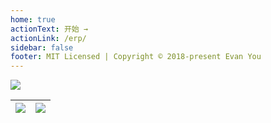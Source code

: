 ```yaml
---
home: true
actionText: 开始 →
actionLink: /erp/
sidebar: false
footer: MIT Licensed | Copyright © 2018-present Evan You
---
```


![](https://visitor-badge.glitch.me/badge?page_id=AngeloBurt.angelo)

| <img src="https://github-readme-stats.vercel.app/api?username=AngeloBurt&show_icons=true&hide_border=true"/> | <img src="https://github-readme-stats.vercel.app/api/top-langs/?username=AngeloBurt&layout=compact&hide_border=true"/> |
|--|--|



